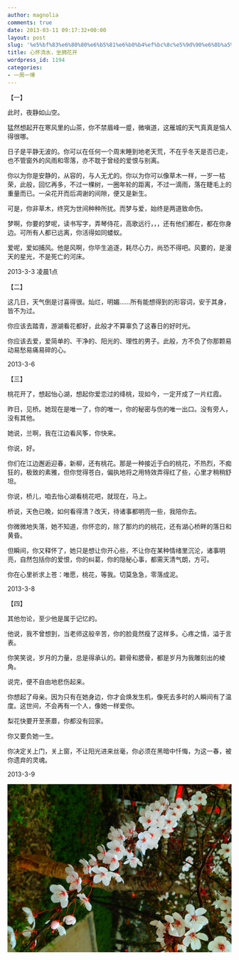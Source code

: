 ```yaml
---
author: magnolia
comments: true
date: 2013-03-11 09:17:32+00:00
layout: post
slug: '%e5%bf%83%e6%80%80%e6%b5%81%e6%b0%b4%ef%bc%8c%e5%9d%90%e6%8b%a5%e8%8a%b1%e5%bc%80'
title: 心怀流水，坐拥花开
wordpress_id: 1194
categories:
- 一周一博
---
```


【一】

此时，夜静如山空。

猛然想起开在寒风里的山茶，你不禁眉峰一蹙，微嗔道，这雁城的天气真真是恼人得很哪。

日子是平静无波的。你可以在任何一个周末睡到地老天荒，不在乎冬天是否已走，也不管窗外的风雨和零落，亦不耽于曾经的爱恨与别离。

你以为你是安静的，从容的，与人无尤的。你以为你可以像草木一样，一岁一枯荣，此般，回忆再多，不过一棵树，一圈年轮的距离，不过一滴雨，落在睫毛上的重量而已。一朵花开而后凋谢的间隙，便又是新生。

可是，你非草木，终究为世间种种所扰。而梦与爱，始终是两道致命伤。

梦啊，你要的梦呢，读书写字，弄琴侍花，高歌远行，，，还有他们都在，都在你身边。可所有人都已远离，你活得如同蝼蚁。

爱呢，爱如捕风。他是风啊，你毕生追逐，耗尽心力，尚恐不得吧。风要的，是漫天的星光，不是死亡的河床。

2013-3-3 凌晨1点

【二】

这几日，天气倒是讨喜得很。灿烂，明媚……所有能想得到的形容词，安于其身，皆不为过。

你应该去踏青，游湖看花都好，此般才不算辜负了这春日的好时光。

你应该去爱，爱简单的、干净的、阳光的、理性的男子。此般，方不负了你那颗易动易愁易痛易碎的心。

2013-3-6

【三】

桃花开了，想起怡心湖，想起你爱恋过的绛桃，现如今，一定开成了一片红霞。

昨日，见桥。她现在是唯一了，你的唯一，你的秘密与伤的唯一出口。没有旁人，没有其他。

她说，兰啊，我在江边看风筝，你快来。

你说，好。

你们在江边邂逅迎春，新柳，还有桃花。那是一种接近于白的桃花，不热烈，不痴狂的，极致的素雅，但你觉得苍白，偏执地将之用特效弄得红了些，心里才稍稍舒坦。

你说，桥儿，咱去怡心湖看桃花吧，就现在，马上。

桥说，天色已晚，如何看得清？改天，待诸事都明亮一些，我陪你去。

你微微地失落，她不知道，你怀恋的，除了那灼灼的桃花，还有湖心桥畔的落日和黄昏。

但瞬间，你又释怀了，她只是想让你开心些，不让你在某种情绪里沉沦，诸事明亮，自然包括你的爱恨，你的纠葛，你的隐秘心事，都需天清气朗，方可。

你在心里祈求上苍：唯愿，桃花，等我。切莫急急，零落成泥。

2013-3-8

【四】

其他勿论，至少他是属于记忆的。

他说，我不曾想到，当老师这般辛苦，你的脸竟然瘦了这样多。心疼之情，溢于言表。

你笑笑说，岁月的力量，总是得承认的。颧骨和腮骨，都是岁月为我雕刻出的棱角。

说完，便不自由地悲伤起来。

你想起了母亲。因为只有在她身边，你才会焕发生机，像死去多时的人瞬间有了温度。这世间，不会再有一个人，像她一样爱你。

梨花快要开至荼蘼，你都没有回家。

你又要负她一生。

你决定关上门，关上窗，不让阳光进来丝毫，你必须在黑暗中忏悔，为这一春，被你遗弃的灵魂。

2013-3-9

![psb](/wp-content/uploads/2013/03/psb1.jpeg)
